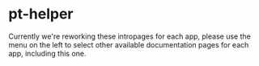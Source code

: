 # pt-helper

Currently we're reworking these intropages for each app, please use the menu on the left to select other available documentation pages for each app, including this one.
